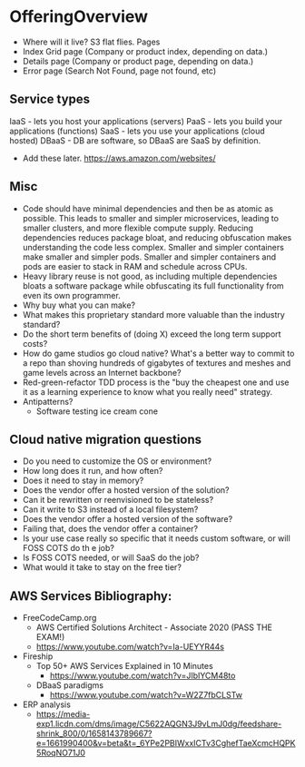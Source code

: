 # OfferingOverview
- Where will it live? S3 flat flies. 
Pages
- Index Grid page (Company or product index, depending on data.)
- Details page (Company or product page, depending on data.)
- Error page (Search Not Found, page not found, etc)

## Service types
IaaS - lets you host your applications (servers)
PaaS - lets you build your applications (functions)
SaaS - lets you use your applications (cloud hosted)
DBaaS - DB are software, so DBaaS are SaaS by definition.

- Add these later. https://aws.amazon.com/websites/
## Misc 
- Code should have minimal dependencies and then be as atomic as possible. This leads to smaller and simpler microservices, leading to smaller clusters, and more flexible compute supply. Reducing dependencies reduces package bloat, and reducing obfuscation makes understanding the code less complex. Smaller and simpler containers make smaller and simpler pods. Smaller and simpler containers and pods are easier to stack in RAM and schedule across CPUs. 
- Heavy library reuse is not good, as including multiple dependencies bloats a software package while obfuscating its full functionality from even its own programmer. 
- Why buy what you can make?
- What makes this proprietary standard more valuable than the industry standard? 
- Do the short term benefits of (doing X) exceed the long term support costs?
- How do game studios go cloud native? What's a better way to commit to a repo than shoving hundreds of gigabytes of textures and meshes and game levels across an Internet backbone?
- Red-green-refactor TDD process is the "buy the cheapest one and use it as a learning experience to know what you really need" strategy.
- Antipatterns? 
	- Software testing ice cream cone

## Cloud native migration questions
- Do you need to customize the OS or environment?
- How long does it run, and how often? 
- Does it need to stay in memory?
- Does the vendor offer a hosted version of the solution?  
- Can it be rewritten or reenvisioned to be stateless?
- Can it write to S3 instead of a local filesystem?
- Does the vendor offer a hosted version of the software?
- Failing that, does the vendor offer a container?
- Is your use case really so specific that it needs custom software, or will FOSS COTS do th e job? 
- Is FOSS COTS needed, or will SaaS do the job?
- What would it take to stay on the free tier?


## AWS Services Bibliography:
- FreeCodeCamp.org
	- AWS Certified Solutions Architect - Associate 2020 (PASS THE EXAM!)
	- https://www.youtube.com/watch?v=Ia-UEYYR44s
- Fireship
	- Top 50+ AWS Services Explained in 10 Minutes
		- https://www.youtube.com/watch?v=JIbIYCM48to 
	- DBaaS paradigms 
		- https://www.youtube.com/watch?v=W2Z7fbCLSTw
- ERP analysis
	- https://media-exp1.licdn.com/dms/image/C5622AQGN3J9vLmJ0dg/feedshare-shrink_800/0/1658143789667?e=1661990400&v=beta&t=_6YPe2PBIWxxICTv3CghefTaeXcmcHQPK5RoqNO71J0
